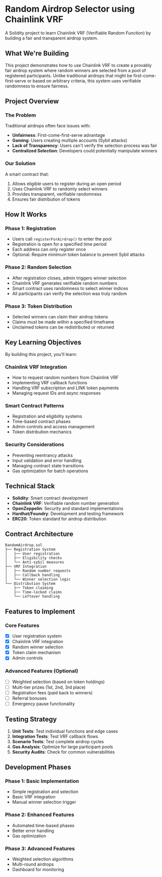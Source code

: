 # Random Airdrop Selector using Chainlink VRF

A Solidity project to learn Chainlink VRF (Verifiable Random Function) by building a fair and transparent airdrop system.

## What We're Building

This project demonstrates how to use Chainlink VRF to create a provably fair airdrop system where random winners are selected from a pool of registered participants. Unlike traditional airdrops that might be first-come-first-serve or based on arbitrary criteria, this system uses verifiable randomness to ensure fairness.

## Project Overview

### The Problem
Traditional airdrops often face issues with:
- **Unfairness**: First-come-first-serve advantage
- **Gaming**: Users creating multiple accounts (Sybil attacks)
- **Lack of Transparency**: Users can't verify the selection process was fair
- **Centralized Selection**: Developers could potentially manipulate winners

### Our Solution
A smart contract that:
1. Allows eligible users to register during an open period
2. Uses Chainlink VRF to randomly select winners
3. Provides transparent, verifiable randomness
4. Ensures fair distribution of tokens

## How It Works

### Phase 1: Registration
- Users call `registerForAirdrop()` to enter the pool
- Registration is open for a specified time period
- Each address can only register once
- Optional: Require minimum token balance to prevent Sybil attacks

### Phase 2: Random Selection
- After registration closes, admin triggers winner selection
- Chainlink VRF generates verifiable random numbers
- Smart contract uses randomness to select winner indices
- All participants can verify the selection was truly random

### Phase 3: Token Distribution
- Selected winners can claim their airdrop tokens
- Claims must be made within a specified timeframe
- Unclaimed tokens can be redistributed or returned

## Key Learning Objectives

By building this project, you'll learn:

### Chainlink VRF Integration
- How to request random numbers from Chainlink VRF
- Implementing VRF callback functions
- Handling VRF subscription and LINK token payments
- Managing request IDs and async responses

### Smart Contract Patterns
- Registration and eligibility systems
- Time-based contract phases
- Admin controls and access management
- Token distribution mechanics

### Security Considerations
- Preventing reentrancy attacks
- Input validation and error handling
- Managing contract state transitions
- Gas optimization for batch operations

## Technical Stack

- **Solidity**: Smart contract development
- **Chainlink VRF**: Verifiable random number generation
- **OpenZeppelin**: Security and standard implementations
- **Hardhat/Foundry**: Development and testing framework
- **ERC20**: Token standard for airdrop distribution

## Contract Architecture

```
RandomAirdrop.sol
├── Registration System
│   ├── User registration
│   ├── Eligibility checks
│   └── Anti-sybil measures
├── VRF Integration
│   ├── Random number requests
│   ├── Callback handling
│   └── Winner selection logic
└── Distribution System
    ├── Token claiming
    ├── Time-locked claims
    └── Leftover handling
```

## Features to Implement

### Core Features
- [x] User registration system
- [x] Chainlink VRF integration
- [x] Random winner selection
- [x] Token claim mechanism
- [x] Admin controls

### Advanced Features (Optional)
- [ ] Weighted selection (based on token holdings)
- [ ] Multi-tier prizes (1st, 2nd, 3rd place)
- [ ] Registration fees (paid back to winners)
- [ ] Referral bonuses
- [ ] Emergency pause functionality

## Testing Strategy

1. **Unit Tests**: Test individual functions and edge cases
2. **Integration Tests**: Test VRF callback flows
3. **Scenario Tests**: Test complete airdrop cycles
4. **Gas Analysis**: Optimize for large participant pools
5. **Security Audits**: Check for common vulnerabilities

## Development Phases

### Phase 1: Basic Implementation
- Simple registration and selection
- Basic VRF integration
- Manual winner selection trigger

### Phase 2: Enhanced Features
- Automated time-based phases
- Better error handling
- Gas optimization

### Phase 3: Advanced Features
- Weighted selection algorithms
- Multi-round airdrops
- Dashboard for monitoring
